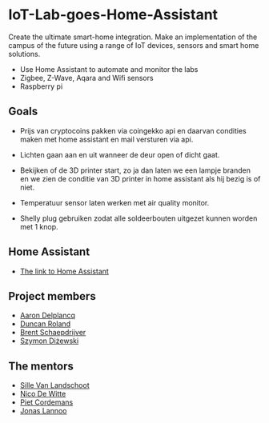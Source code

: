 # IoT-Lab-goes-Home-Assistant

Create the ultimate smart-home integration.
Make an implementation of the campus of the future using a range of IoT devices, sensors and smart home solutions.

- Use Home Assistant to automate and monitor the labs
- Zigbee, Z-Wave, Aqara and Wifi sensors
- Raspberry pi

## Goals

- Prijs van cryptocoins pakken via coingekko api en daarvan condities maken met home assistant en mail versturen via api.

- Lichten gaan aan en uit wanneer de deur open of dicht gaat.

- Bekijken of de 3D printer start, zo ja dan laten we een lampje branden en we zien de conditie van 3D printer in home assistant als hij bezig is of niet.

- Temperatuur sensor laten werken met air quality monitor.

- Shelly plug gebruiken zodat alle soldeerbouten uitgezet kunnen worden met 1 knop.

## Home Assistant

- [The link to Home Assistant](https://iot-lab-ha.devbitapp.be/lovelace/home)

## Project members

- [Aaron Delplancq](https://github.com/aaronD14)
- [Duncan Roland](https://github.com/r0897472)
- [Brent Schaepdrijver](https://github.com/Brent-Schaepdrijver)
- [Szymon Diżewski](https://github.com/)

## The mentors

- [Sille Van Landschoot](https://github.com/sillevl)
- [Nico De Witte](https://github.com/BioBoost)
- [Piet Cordemans](https://github.com/pcordemans)
- [Jonas Lannoo](https://github.com/JonasLannoo)
